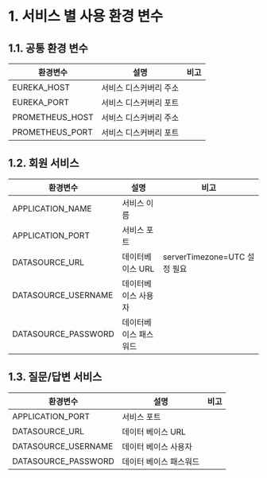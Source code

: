 # 1. 서비스 별 사용 환경 변수

## 1.1. 공통 환경 변수

| 환경변수            | 설명           | 비고 |
|-----------------|--------------|----|
| EUREKA_HOST     | 서비스 디스커버리 주소 |    |
| EUREKA_PORT     | 서비스 디스커버리 포트 |    |
| PROMETHEUS_HOST | 서비스 디스커버리 주소 |    |
| PROMETHEUS_PORT | 서비스 디스커버리 포트 |    |

## 1.2. 회원 서비스

| 환경변수                     | 설명                 | 비고                       |
|--------------------------|--------------------|--------------------------|
| APPLICATION_NAME         | 서비스 이름             |                          |
| APPLICATION_PORT         | 서비스 포트             |                          |
| DATASOURCE_URL           | 데이터베이스 URL         | serverTimezone=UTC 설정 필요 |
| DATASOURCE_USERNAME      | 데이터베이스 사용자         |                          |
| DATASOURCE_PASSWORD      | 데이터베이스 패스워드        |                          |

## 1.3. 질문/답변 서비스

| 환경변수                | 설명           | 비고 |
|---------------------|--------------|----|
| APPLICATION_PORT    | 서비스 포트       |    |
| DATASOURCE_URL      | 데이터 베이스 URL  |    |
| DATASOURCE_USERNAME | 데이터 베이스 사용자  |    |
| DATASOURCE_PASSWORD | 데이터 베이스 패스워드 |    |
